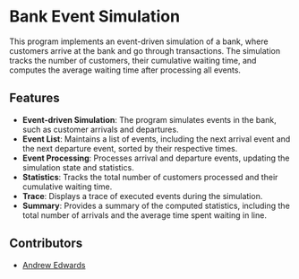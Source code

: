 # Bank Event Simulation

This program implements an event-driven simulation of a bank, where customers arrive at the bank and go through transactions. The simulation tracks the number of customers, their cumulative waiting time, and computes the average waiting time after processing all events.

## Features

- **Event-driven Simulation**: The program simulates events in the bank, such as customer arrivals and departures.
- **Event List**: Maintains a list of events, including the next arrival event and the next departure event, sorted by their respective times.
- **Event Processing**: Processes arrival and departure events, updating the simulation state and statistics.
- **Statistics**: Tracks the total number of customers processed and their cumulative waiting time.
- **Trace**: Displays a trace of executed events during the simulation.
- **Summary**: Provides a summary of the computed statistics, including the total number of arrivals and the average time spent waiting in line.

## Contributors

- [Andrew Edwards](https://www.github.com/andwards)
